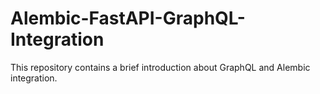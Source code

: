 # Alembic-FastAPI-GraphQL-Integration
This repository contains a brief introduction about GraphQL and Alembic integration.
